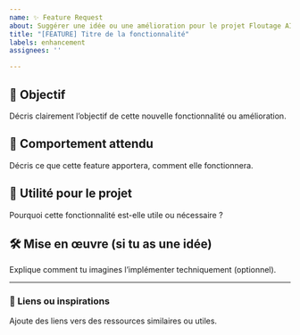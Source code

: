 ```yaml
---
name: ✨ Feature Request
about: Suggérer une idée ou une amélioration pour le projet Floutage AI
title: "[FEATURE] Titre de la fonctionnalité"
labels: enhancement
assignees: ''

---
```


## 🎯 Objectif

Décris clairement l’objectif de cette nouvelle fonctionnalité ou amélioration.

## 🚀 Comportement attendu

Décris ce que cette feature apportera, comment elle fonctionnera.

## 📌 Utilité pour le projet

Pourquoi cette fonctionnalité est-elle utile ou nécessaire ?

## 🛠️ Mise en œuvre (si tu as une idée)

Explique comment tu imagines l’implémenter techniquement (optionnel).

---

### 🔗 Liens ou inspirations

Ajoute des liens vers des ressources similaires ou utiles.
